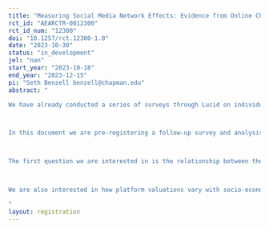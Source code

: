 ```yaml
---
title: "Measuring Social Media Network Effects: Evidence from Online Choice Experiments"
rct_id: "AEARCTR-0012300"
rct_id_num: "12300"
doi: "10.1257/rct.12300-1.0"
date: "2023-10-30"
status: "in_development"
jel: "nan"
start_year: "2023-10-18"
end_year: "2023-12-15"
pi: "Seth Benzell benzell@chapman.edu"
abstract: "
We have already conducted a series of surveys through Lucid on individuals’ demographics, connections on a digital platform, and their valuations of these connections and digital platforms. 

In this document we are pre-registering a follow-up survey and analysis plan. The survey will collect information on 2,500 users of each of four popular social media platforms (Instagram, Facebook, Twitter/X, and LinkedIn), with a focus on their number of contacts, valuation of the platform, social media usage, and other socio-economic and demographic information. 

The first question we are interested in is the relationship between the number of contacts and platform valuation. Our main specification will be a linear regression with an intercept term. In secondary specifications we will replace the number of contacts with the log of the number of contacts, and include additional linear controls. 

We are also interested in how platform valuations vary with socio-economic, demographic and platform usage characteristics, as well as question framing. Our main analysis will first select covariates (and their interactions) with explanatory power using LASSO. We will then run a regression of platform valuation on the LASSO selected coefficients and interactions. As secondary specifications, we will estimate how the average platform valuation varies by demographically defined sub-groups. 
"
layout: registration
---
```


